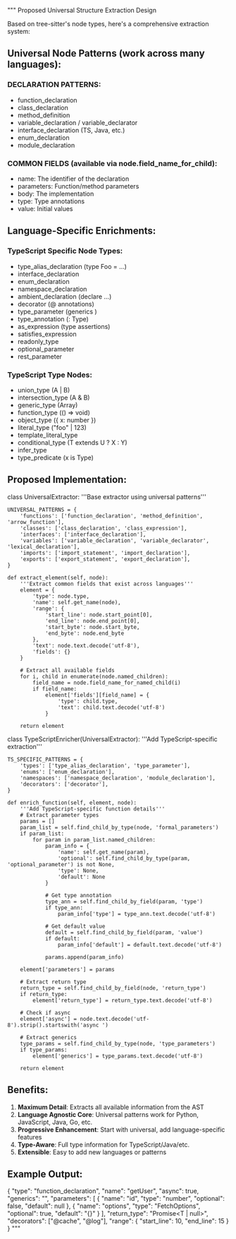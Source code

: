 """
Proposed Universal Structure Extraction Design

Based on tree-sitter's node types, here's a comprehensive extraction system:

## Universal Node Patterns (work across many languages):

### DECLARATION PATTERNS:
- function_declaration
- class_declaration
- method_definition
- variable_declaration / variable_declarator
- interface_declaration (TS, Java, etc.)
- enum_declaration
- module_declaration

### COMMON FIELDS (available via node.field_name_for_child):
- name: The identifier of the declaration
- parameters: Function/method parameters
- body: The implementation
- type: Type annotations
- value: Initial values

## Language-Specific Enrichments:

### TypeScript Specific Node Types:
- type_alias_declaration (type Foo = ...)
- interface_declaration
- enum_declaration
- namespace_declaration
- ambient_declaration (declare ...)
- decorator (@ annotations)
- type_parameter (generics <T>)
- type_annotation (: Type)
- as_expression (type assertions)
- satisfies_expression
- readonly_type
- optional_parameter
- rest_parameter

### TypeScript Type Nodes:
- union_type (A | B)
- intersection_type (A & B)
- generic_type (Array<T>)
- function_type (() => void)
- object_type ({ x: number })
- literal_type ("foo" | 123)
- template_literal_type
- conditional_type (T extends U ? X : Y)
- infer_type
- type_predicate (x is Type)

## Proposed Implementation:

class UniversalExtractor:
    '''Base extractor using universal patterns'''

    UNIVERSAL_PATTERNS = {
        'functions': ['function_declaration', 'method_definition', 'arrow_function'],
        'classes': ['class_declaration', 'class_expression'],
        'interfaces': ['interface_declaration'],
        'variables': ['variable_declaration', 'variable_declarator', 'lexical_declaration'],
        'imports': ['import_statement', 'import_declaration'],
        'exports': ['export_statement', 'export_declaration'],
    }

    def extract_element(self, node):
        '''Extract common fields that exist across languages'''
        element = {
            'type': node.type,
            'name': self.get_name(node),
            'range': {
                'start_line': node.start_point[0],
                'end_line': node.end_point[0],
                'start_byte': node.start_byte,
                'end_byte': node.end_byte
            },
            'text': node.text.decode('utf-8'),
            'fields': {}
        }

        # Extract all available fields
        for i, child in enumerate(node.named_children):
            field_name = node.field_name_for_named_child(i)
            if field_name:
                element['fields'][field_name] = {
                    'type': child.type,
                    'text': child.text.decode('utf-8')
                }

        return element

class TypeScriptEnricher(UniversalExtractor):
    '''Add TypeScript-specific extraction'''

    TS_SPECIFIC_PATTERNS = {
        'types': ['type_alias_declaration', 'type_parameter'],
        'enums': ['enum_declaration'],
        'namespaces': ['namespace_declaration', 'module_declaration'],
        'decorators': ['decorator'],
    }

    def enrich_function(self, element, node):
        '''Add TypeScript-specific function details'''
        # Extract parameter types
        params = []
        param_list = self.find_child_by_type(node, 'formal_parameters')
        if param_list:
            for param in param_list.named_children:
                param_info = {
                    'name': self.get_name(param),
                    'optional': self.find_child_by_type(param, 'optional_parameter') is not None,
                    'type': None,
                    'default': None
                }

                # Get type annotation
                type_ann = self.find_child_by_field(param, 'type')
                if type_ann:
                    param_info['type'] = type_ann.text.decode('utf-8')

                # Get default value
                default = self.find_child_by_field(param, 'value')
                if default:
                    param_info['default'] = default.text.decode('utf-8')

                params.append(param_info)

        element['parameters'] = params

        # Extract return type
        return_type = self.find_child_by_field(node, 'return_type')
        if return_type:
            element['return_type'] = return_type.text.decode('utf-8')

        # Check if async
        element['async'] = node.text.decode('utf-8').strip().startswith('async ')

        # Extract generics
        type_params = self.find_child_by_type(node, 'type_parameters')
        if type_params:
            element['generics'] = type_params.text.decode('utf-8')

        return element

## Benefits:

1. **Maximum Detail**: Extracts all available information from the AST
2. **Language Agnostic Core**: Universal patterns work for Python, JavaScript, Java, Go, etc.
3. **Progressive Enhancement**: Start with universal, add language-specific features
4. **Type-Aware**: Full type information for TypeScript/Java/etc.
5. **Extensible**: Easy to add new languages or patterns

## Example Output:

{
    "type": "function_declaration",
    "name": "getUser",
    "async": true,
    "generics": "<T extends User>",
    "parameters": [
        {
            "name": "id",
            "type": "number",
            "optional": false,
            "default": null
        },
        {
            "name": "options",
            "type": "FetchOptions",
            "optional": true,
            "default": "{}"
        }
    ],
    "return_type": "Promise<T | null>",
    "decorators": ["@cache", "@log"],
    "range": {
        "start_line": 10,
        "end_line": 15
    }
}
"""
